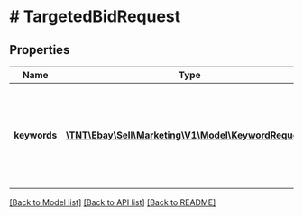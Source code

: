 # # TargetedBidRequest

## Properties

Name | Type | Description | Notes
------------ | ------------- | ------------- | -------------
**keywords** | [**\TNT\Ebay\Sell\Marketing\V1\Model\KeywordRequest[]**](KeywordRequest.md) | A list of keywords in the paginated collection. &lt;br /&gt;&lt;br /&gt;&lt;b&gt;Maximum number of keywords: &lt;/b&gt;500 | [optional]

[[Back to Model list]](../../README.md#models) [[Back to API list]](../../README.md#endpoints) [[Back to README]](../../README.md)
